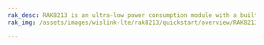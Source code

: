 ```yaml
---
rak_desc: RAK8213 is an ultra-low power consumption module with a built-in GNSS module that provides faster, more accurate, and more reliable positioning. It is suitable for a wide range of M2M applications such as smart metering and tracking.
rak_img: /assets/images/wislink-lte/rak8213/quickstart/overview/RAK8213_home.png

---
```


<rk-redirect to="/Product-Categories/WisLink/RAK8213/Overview/" />